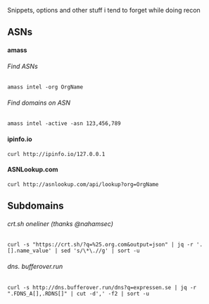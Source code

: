 Snippets, options and other stuff i tend to forget while doing recon 


## ASNs 

#### amass 

###### Find ASNs 
`amass intel -org OrgName`

###### Find domains on ASN
`amass intel -active -asn 123,456,789`

#### ipinfo.io
`curl http://ipinfo.io/127.0.0.1`

#### ASNLookup.com 
`curl http://asnlookup.com/api/lookup?org=OrgName`

## Subdomains 

###### crt.sh oneliner (thanks @nahamsec)
`curl -s "https://crt.sh/?q=%25.org.com&output=json" | jq -r '.[].name_value' | sed 's/\*\.//g' | sort -u`

###### dns. bufferover.run
`curl -s http://dns.bufferover.run/dns?q=expressen.se | jq -r ".FDNS_A[],.RDNS[]" | cut -d',' -f2 | sort -u`
